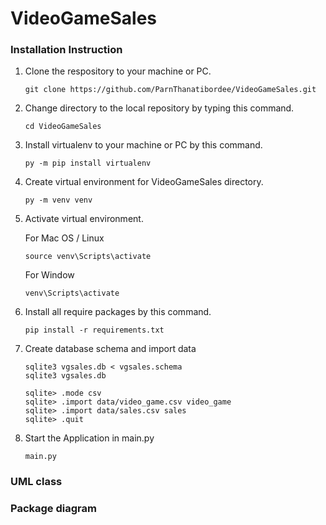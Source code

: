 # VideoGameSales

### Installation Instruction

1. Clone the respository to your machine or PC.

    ```
   git clone https://github.com/ParnThanatibordee/VideoGameSales.git
    ```
2. Change directory to the local repository by typing this command.

    ```
   cd VideoGameSales
    ```
3. Install virtualenv to your machine or PC by this command.

    ```
   py -m pip install virtualenv
    ```
4. Create virtual environment for VideoGameSales directory.

    ```
   py -m venv venv
    ```
5. Activate virtual environment.

    For Mac OS / Linux
    ```
   source venv\Scripts\activate
    ```
    
    For Window
    ```
   venv\Scripts\activate
    ```
6. Install all require packages by this command.

    ```
   pip install -r requirements.txt
    ```
7. Create database schema and import data

    ```
   sqlite3 vgsales.db < vgsales.schema
   sqlite3 vgsales.db
   
   sqlite> .mode csv
   sqlite> .import data/video_game.csv video_game
   sqlite> .import data/sales.csv sales
   sqlite> .quit
    ```
8. Start the Application in main.py

    ```
   main.py
    ```
   

### UML class


### Package diagram